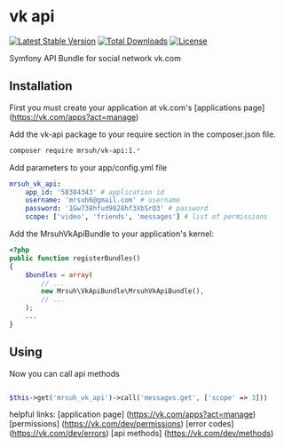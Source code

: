 # vk api #

[![Latest Stable Version](https://poser.pugx.org/mrsuh/vk-api/v/stable)](https://packagist.org/packages/mrsuh/vk-api)
[![Total Downloads](https://poser.pugx.org/mrsuh/vk-api/downloads)](https://packagist.org/packages/mrsuh/vk-api)
[![License](https://poser.pugx.org/mrsuh/vk-api/license)](https://packagist.org/packages/mrsuh/vk-api)

Symfony API Bundle for social network vk.com

## Installation ##

First you must create your application at vk.com's [applications page] (https://vk.com/apps?act=manage)

Add the vk-api package to your require section in the composer.json file.

```bash
composer require mrsuh/vk-api:1.*
```

Add parameters to your app/config.yml file

```yml
mrsuh_vk_api:
    app_id: '58384343' # application id
    username: 'mrsuh6@gmail.com' # username
    password: '1Gw738hfud9828hf3XbSrQ3' # password
    scope: ['video', 'friends', 'messages'] # list of permissions
```

Add the MrsuhVkApiBundle to your application's kernel:

``` php
<?php
public function registerBundles()
{
    $bundles = array(
        // ...
        new Mrsuh\VkApiBundle\MrsuhVkApiBundle(),
        // ...
    );
    ...
}
```

## Using ##

Now you can call api methods


```php

$this->get('mrsuh_vk_api')->call('messages.get', ['scope' => 3]))
```

helpful links:
[application page] (https://vk.com/apps?act=manage)
[permissions] (https://vk.com/dev/permissions)
[error codes] (https://vk.com/dev/errors)
[api methods] (https://vk.com/dev/methods)